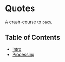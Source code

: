 # Quotes

A crash-course to `bach`.

## Table of Contents

- [Intro](intro.md)
- [Processing](processing.md)
